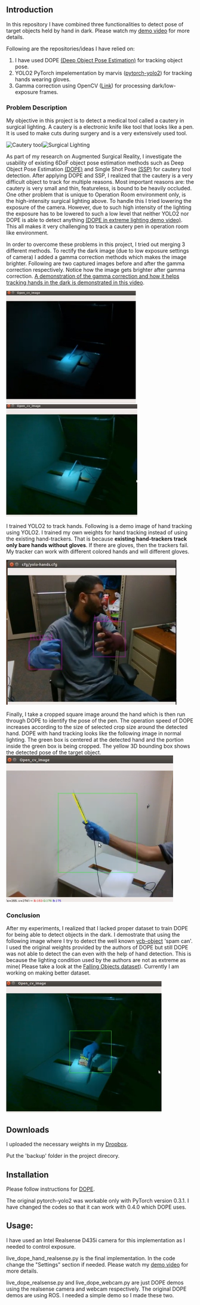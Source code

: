 ## Introduction
In this repository I have combined three functionalities to detect pose
of target objects held by hand in dark. Please watch my
[demo video](https://youtu.be/XwVy5sZZxG8) for more details.

Following are the repositories/ideas I have relied on:
1. I have used DOPE
   [(Deep Object Pose Estimation)](https://github.com/NVlabs/Deep_Object_Pose)
   for tracking object pose.
2. YOLO2 PyTorch impelementation by marvis
   ([pytorch-yolo2](https://github.com/marvis/pytorch-yolo2)) for
   tracking hands wearing gloves.
3. Gamma correction using OpenCV
   ([Link](https://www.pyimagesearch.com/2015/10/05/opencv-gamma-correction/))
   for processing dark/low-exposure frames.

### Problem Description
My objective in this project is to detect a medical tool called a
cautery in surgical lighting. A cautery is a electronic knife like tool
that looks like a pen. It is used to make cuts during surgery and is a
very extensively used tool.

<img
src="https://encrypted-tbn0.gstatic.com/images?q=tbn:ANd9GcSlcHBUCwIrRFSLxGSz7Ss9m2lp9JIoPZ-uDrmKq_o9VnWj4bHqDg"
alt="Cautery tool" height="200"><img
src="https://www.anesplus.com/wp-content/uploads/2018/02/live-surgical-operation.jpg"
alt="Surgical Lighting" height="200">

As part of my research on Augmented Surgical Reality, I investigate the
usability of existing 6DoF object pose estimation methods such as Deep
Object Pose Estimation
[(DOPE)](https://github.com/NVlabs/Deep_Object_Pose) and Single Shot
Pose [(SSP)](https://github.com/microsoft/singleshotpose) for cautery
tool detection. After applying DOPE and SSP, I realized that the cautery
is a very difficult object to track for multiple reasons. Most important
reasons are: the cautery is very small and thin, featureless, is bound
to be heavily occluded. One other problem that is unique to Operation
Room environment only, is the high-intensity surgical lighting above. To
handle this I tried lowering the exposure of the camera. However, due to
such high intensity of the lighting the exposure has to be lowered to
such a low level that neither YOLO2 nor DOPE is able to detect anything
[(DOPE in extreme lighting demo video)](https://youtu.be/rf-Hnc4QBsk).
This all makes it very challenging to track a cautery pen in operation
room like environment.

In order to overcome these problems in this project, I tried out merging
3 different methods. To rectify the dark image (due to low exposure
settings of camera) I added a gamma correction methods which makes the
image brighter. Following are two captured images before and after the
gamma correction respectively. Notice how the image gets brighter after
gamma correction. [A demonstration of the gamma correction and how
it helps tracking hands in the dark is demonstrated in this video](https://youtu.be/Khy8U_zXDC4).


<img src="before_gamma.jpg" alt="Before Gamma Correction"
height="300"><img src="after_gamma.jpg" alt="After Gamma Correction"
height="300">


I trained YOLO2 to track hands. Following is a demo image of hand
tracking using YOLO2. I trained my own weights for hand tracking instead
of using the existing hand-trackers. That is because **existing
hand-trackers track only bare hands without gloves**. If there are
gloves, then the trackers fail. My tracker can work with different
colored hands and will different gloves.

![yolo hand demo](yolo_hand_demo.jpg)

Finally, I take a cropped square image around the hand which is then run
through DOPE to identify the pose of the pen. The operation speed of
DOPE increases according to the size of selected crop size around the
detected hand. DOPE with hand tracking looks like the following image in
normal lighting. The green box is centered at the detected hand and the
portion inside the green box is being cropped. The yellow 3D bounding
box shows the detected pose of the target object.<br/>
![Final Result](final_result_image.png) <br/>

### Conclusion
After my experiments, I realized that I lacked proper dataset to train
DOPE for being able to detect objects in the dark. I demostrate that
using the following image where I try to detect the well known
[ycb-object](http://www.ycbbenchmarks.com/object-models/) 'spam can'. I
used the original weights provided by the authors of DOPE but still DOPE
was not able to detect the can even with the help of hand detection.
This is because the lighting condition used by the authors are not as
extreme as mine( Please take a look at the
[Falling Objects dataset](https://research.nvidia.com/publication/2018-06_Falling-Things)).
Currently I am working on making better dataset.

![Final demo using Spam can](final_result_image_spam.png)

## Downloads
I uploaded the necessary weights in my
[Dropbox](https://www.dropbox.com/sh/hv44h3v1zc21a2q/AADSNSIWrtf__8yKpqZnEUC4a?dl=0).

Put the 'backup' folder in the project direcory. 

## Installation
Please follow instructions for
[DOPE](https://github.com/NVlabs/Deep_Object_Pose).

The original pytorch-yolo2 was workable only with PyTorch version 0.3.1.
I have changed the codes so that it can work with 0.4.0 which DOPE uses. 

## Usage:
I have used an Intel Realsense D435i camera for this implementation as I
needed to control exposure.

live_dope_hand_realsense.py is the final implementation. In the code
change the "Settings" section if needed. Please watch my
[demo video](https://youtu.be/XwVy5sZZxG8) for more details.

live_dope_realsense.py and live_dope_webcam.py are just DOPE demos using
the realsense camera and webcam respectively. The original DOPE demos
are using ROS. I needed a simple demo so I made these two.




